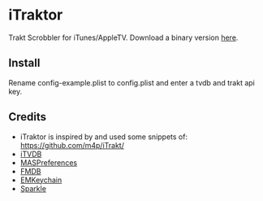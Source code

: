 iTraktor
========

Trakt Scrobbler for iTunes/AppleTV. Download a binary version [here](http://w3f.nl/itraktor/).

## Install

Rename config-example.plist to config.plist and enter a tvdb and trakt api key.

## Credits

* iTraktor is inspired by and used some snippets of: https://github.com/m4p/iTrakt/
* [iTVDB](https://github.com/kevintuhumury/itvdb)
* [MASPreferences](https://github.com/shpakovski/MASPreferences)
* [FMDB](https://github.com/ccgus/fmdb)
* [EMKeychain](http://extendmac.com/EMKeychain/)
* [Sparkle](https://github.com/andymatuschak/Sparkle)

